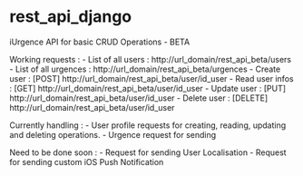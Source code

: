 # rest_api_django
iUrgence API for basic CRUD Operations - BETA


Working requests :
	- List of all users : http://url_domain/rest_api_beta/users
	- List of all urgences : http://url_domain/rest_api_beta/urgences
	- Create user : [POST] http://url_domain/rest_api_beta/user/id_user
	- Read user infos : [GET] http://url_domain/rest_api_beta/user/id_user
	- Update user : [PUT] http://url_domain/rest_api_beta/user/id_user
	- Delete user : [DELETE] http://url_domain/rest_api_beta/user/id_user

Currently handling :
	- User profile requests for creating, reading, updating and deleting operations.
	- Urgence request for sending 


Need to be done soon : 
	- Request for sending User Localisation 
	- Request for sending custom iOS Push Notification

